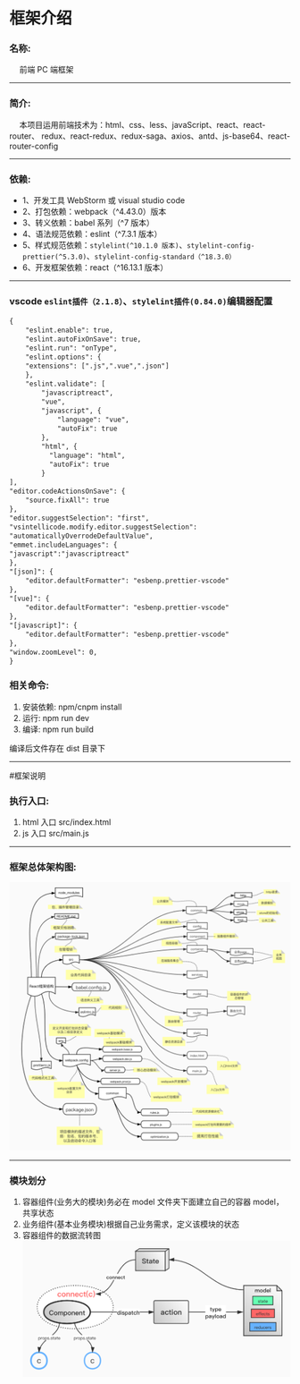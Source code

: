 # 框架介绍

### 名称:

   前端 PC 端框架

---

### 简介:

   本项目运用前端技术为：html、css、less、javaScript、react、react-router、
redux、react-redux、redux-saga、axios、antd、js-base64、react-router-config

---

### 依赖:

- 1、开发工具 WebStorm 或 visual studio code
- 2、打包依赖：webpack（^4.43.0）版本
- 3、转义依赖：babel 系列（^7 版本）
- 4、语法规范依赖：eslint（^7.3.1 版本）
- 5、样式规范依赖：`stylelint(^10.1.0 版本)`、`stylelint-config-prettier(^5.3.0)`、`stylelint-config-standard（^18.3.0）`
- 6、开发框架依赖：react（^16.13.1 版本）

---

### vscode `eslint插件（2.1.8）`、`stylelint插件(0.84.0)`编辑器配置

```
{
    "eslint.enable": true,
    "eslint.autoFixOnSave": true,
    "eslint.run": "onType",
    "eslint.options": {
	"extensions": [".js",".vue",".json"]
    },
    "eslint.validate": [
        "javascriptreact",
        "vue",
        "javascript", {
            "language": "vue",
            "autoFix": true
        },
        "html", {
          "language": "html",
          "autoFix": true
        }
],
"editor.codeActionsOnSave": {
    "source.fixAll": true
},
"editor.suggestSelection": "first",
"vsintellicode.modify.editor.suggestSelection": "automaticallyOverrodeDefaultValue",
"emmet.includeLanguages": {
"javascript":"javascriptreact"
},
"[json]": {
    "editor.defaultFormatter": "esbenp.prettier-vscode"
},
"[vue]": {
    "editor.defaultFormatter": "esbenp.prettier-vscode"
},
"[javascript]": {
    "editor.defaultFormatter": "esbenp.prettier-vscode"
},
"window.zoomLevel": 0,
}
```

### 相关命令:

1. 安装依赖:
   npm/cnpm install
2. 运行:
   npm run dev
3. 编译:
   npm run build

编译后文件存在 dist 目录下

---

#框架说明

### 执行入口:

1. html 入口
   src/index.html
2. js 入口
   src/main.js

---

### 框架总体架构图:

![Image text](./deploy/web前端框架结构.jpg)

---

### 模块划分

1. 容器组件(业务大的模块)务必在 model 文件夹下面建立自己的容器 model，共享状态
2. 业务组件(基本业务模块)根据自己业务需求，定义该模块的状态
3. 容器组件的数据流转图
   ![Image text](./deploy/redux的数据流转图.jpg)
